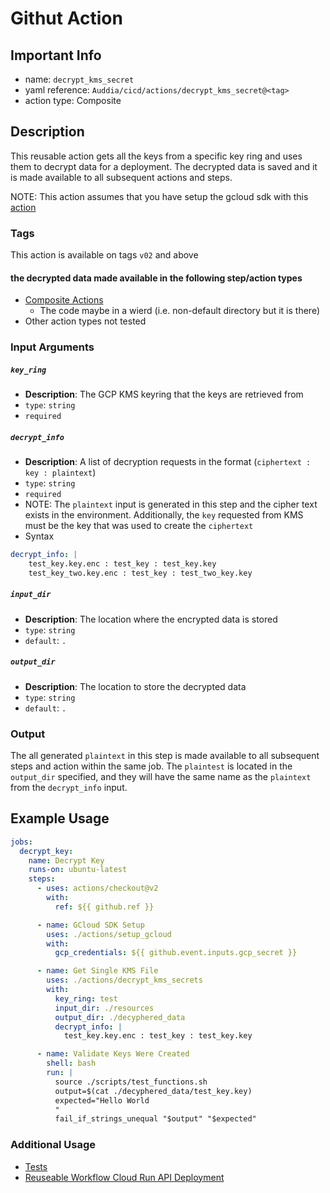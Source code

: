 # Githut Action

## Important Info
* name: `decrypt_kms_secret`
* yaml reference: `Auddia/cicd/actions/decrypt_kms_secret@<tag>`
* action type: Composite

## Description
This reusable action gets all the keys from a specific key ring and uses them to decrypt data for a deployment. The decrypted data
is saved and it is made available to all subsequent actions and steps.

NOTE: This action assumes that you have setup the gcloud sdk with this [action](../setup_gcloud/README.md) 

### Tags
This action is available on tags `v02` and above

#### the decrypted data made available in the following step/action types
* [Composite Actions](https://docs.github.com/en/actions/creating-actions/creating-a-composite-action) 
  * The code maybe in a wierd (i.e. non-default directory but it is there)
* Other action types not tested

### Input Arguments

##### `key_ring`
* **Description**: The GCP KMS keyring that the keys are retrieved from
* `type`: `string`
* `required`

##### `decrypt_info`
* **Description**: A list of decryption requests in the format (`ciphertext : key : plaintext`)
* `type`: `string`
* `required`
* NOTE: The `plaintext` input is generated in this step and the cipher text exists in the environment. Additionally, the `key` requested from KMS must be the key that was used to create the `ciphertext`
* Syntax
```yaml
decrypt_info: |
    test_key.key.enc : test_key : test_key.key
    test_key_two.key.enc : test_key : test_two_key.key
```

##### `input_dir`
* **Description**: The location where the encrypted data is stored
* `type`: `string`
* `default`: `.`

##### `output_dir`
* **Description**: The location to store the decrypted data
* `type`: `string`
* `default`: `.`


### Output
The all generated `plaintext` in this step is made available to all subsequent steps and action within the same job. The `plaintest` is located in the `output_dir` specified, and they will have the same name as the `plaintext` from the `decrypt_info` input.

## Example Usage

```yaml
jobs:
  decrypt_key:
    name: Decrypt Key
    runs-on: ubuntu-latest
    steps:
      - uses: actions/checkout@v2
        with:
          ref: ${{ github.ref }}

      - name: GCloud SDK Setup
        uses: ./actions/setup_gcloud
        with:
          gcp_credentials: ${{ github.event.inputs.gcp_secret }}

      - name: Get Single KMS File
        uses: ./actions/decrypt_kms_secrets
        with:
          key_ring: test
          input_dir: ./resources
          output_dir: ./decyphered_data
          decrypt_info: |
            test_key.key.enc : test_key : test_key.key

      - name: Validate Keys Were Created
        shell: bash
        run: |
          source ./scripts/test_functions.sh
          output=$(cat ./decyphered_data/test_key.key)
          expected="Hello World
          "
          fail_if_strings_unequal "$output" "$expected"
```

### Additional Usage
* [Tests](../../.github/workflows/test.action.decrypt_kms_secrets.yml)
* [Reuseable Workflow Cloud Run API Deployment](../../.github/workflows/cloud_run_api_deployment.yml)
